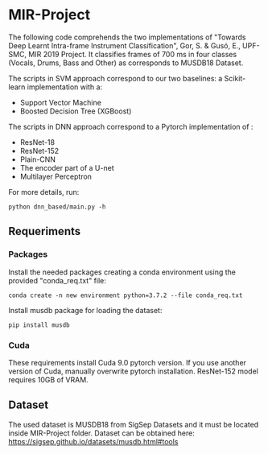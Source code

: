 # MIR-Project

The following code comprehends the two implementations of "Towards Deep Learnt Intra-frame Instrument Classification", Gor, S. & Gusó, E., UPF-SMC, MIR 2019 Project. It classifies frames of 700 ms in four classes (Vocals, Drums, Bass and Other) as corresponds to MUSDB18 Dataset. 

The scripts in SVM approach correspond to our two baselines: a Scikit-learn implementation with a:
* Support Vector Machine 
* Boosted Decision Tree (XGBoost)

The scripts in DNN approach correspond to a Pytorch implementation of :
* ResNet-18
* ResNet-152
* Plain-CNN
* The encoder part of a U-net
* Multilayer Perceptron

For more details, run:
```
python dnn_based/main.py -h
```

## Requeriments

### Packages

Install the needed packages creating a conda environment using the provided "conda_req.txt" file:
```
conda create -n new environment python=3.7.2 --file conda_req.txt 
```

Install musdb package for loading the dataset:
```
pip install musdb
```

### Cuda

These requirements install Cuda 9.0 pytorch version. If you use another version of Cuda, manually overwrite pytorch installation.
ResNet-152 model requires 10GB of VRAM.

## Dataset

The used dataset is MUSDB18 from SigSep Datasets and it must be located inside MIR-Project folder. Dataset can be obtained here:  https://sigsep.github.io/datasets/musdb.html#tools


